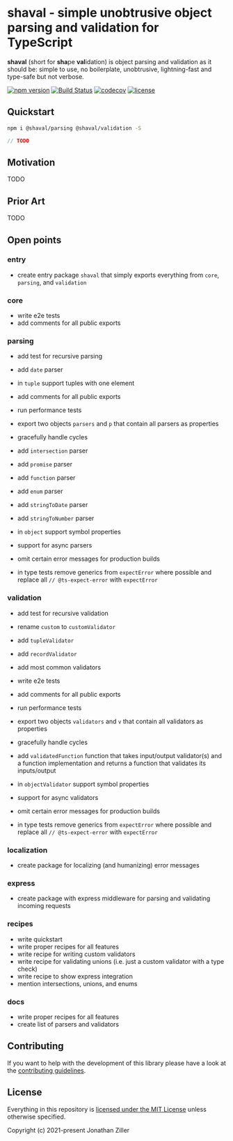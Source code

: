 # shaval - simple unobtrusive object parsing and validation for TypeScript

**shaval** (short for **sha**pe **val**idation) is object parsing and validation as it should be: simple to use, no boilerplate, unobtrusive, lightning-fast and type-safe but not verbose.

[![npm version](https://badge.fury.io/js/%40shaval%2Fcore.svg)](https://www.npmjs.com/org/shaval)
[![Build Status](https://github.com/MrWolfZ/shaval/actions/workflows/main.yaml/badge.svg?branch=main)](https://github.com/MrWolfZ/shaval/actions/workflows/main.yaml?branch=main)
[![codecov](https://codecov.io/gh/MrWolfZ/shaval/branch/main/graph/badge.svg)](https://codecov.io/gh/MrWolfZ/shaval)
[![license](https://img.shields.io/badge/License-MIT-blue.svg)](LICENSE)

## Quickstart

```sh
npm i @shaval/parsing @shaval/validation -S
```

```ts
// TODO
```

## Motivation

TODO

## Prior Art

TODO

## Open points

### entry

- create entry package `shaval` that simply exports everything from `core`, `parsing`, and `validation`

### core

- write e2e tests
- add comments for all public exports

### parsing

- add test for recursive parsing
- add `date` parser
- in `tuple` support tuples with one element
- add comments for all public exports
- run performance tests

- export two objects `parsers` and `p` that contain all parsers as properties
- gracefully handle cycles
- add `intersection` parser
- add `promise` parser
- add `function` parser
- add `enum` parser
- add `stringToDate` parser
- add `stringToNumber` parser
- in `object` support symbol properties
- support for async parsers
- omit certain error messages for production builds
- in type tests remove generics from `expectError` where possible and replace all `// @ts-expect-error` with `expectError`

### validation

- add test for recursive validation
- rename `custom` to `customValidator`
- add `tupleValidator`
- add `recordValidator`
- add most common validators
- write e2e tests
- add comments for all public exports
- run performance tests

- export two objects `validators` and `v` that contain all validators as properties
- gracefully handle cycles
- add `validatedFunction` function that takes input/output validator(s) and a function implementation and returns a function that validates its inputs/output
- in `objectValidator` support symbol properties
- support for async validators
- omit certain error messages for production builds
- in type tests remove generics from `expectError` where possible and replace all `// @ts-expect-error` with `expectError`

### localization

- create package for localizing (and humanizing) error messages

### express

- create package with express middleware for parsing and validating incoming requests

### recipes

- write quickstart
- write proper recipes for all features
- write recipe for writing custom validators
- write recipe for validating unions (i.e. just a custom validator with a type check)
- write recipe to show express integration
- mention intersections, unions, and enums

### docs

- write proper recipes for all features
- create list of parsers and validators

## Contributing

If you want to help with the development of this library please have a look at the [contributing guidelines](CONTRIBUTING.md).

## License

Everything in this repository is [licensed under the MIT License](LICENSE) unless otherwise specified.

Copyright (c) 2021-present Jonathan Ziller
